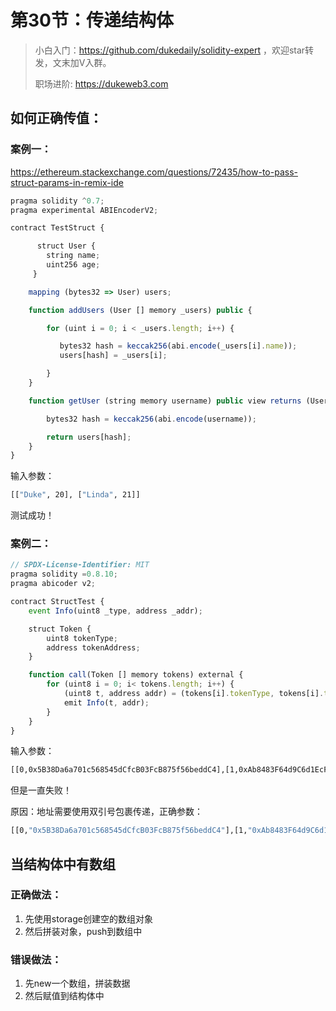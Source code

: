 # 第30节：传递结构体

> 小白入门：https://github.com/dukedaily/solidity-expert ，欢迎star转发，文末加V入群。
>
> 职场进阶: https://dukeweb3.com

## 如何正确传值：

### 案例一：

https://ethereum.stackexchange.com/questions/72435/how-to-pass-struct-params-in-remix-ide

```js
pragma solidity ^0.7;
pragma experimental ABIEncoderV2;

contract TestStruct {

      struct User {
        string name;
        uint256 age;
     }

    mapping (bytes32 => User) users;

    function addUsers (User [] memory _users) public {

        for (uint i = 0; i < _users.length; i++) {

           bytes32 hash = keccak256(abi.encode(_users[i].name));
           users[hash] = _users[i];

        }
    }

    function getUser (string memory username) public view returns (User memory) {

        bytes32 hash = keccak256(abi.encode(username));

        return users[hash];
    }
}
```

输入参数：

```sh
[["Duke", 20], ["Linda", 21]]
```

测试成功！

### 案例二：

```js
// SPDX-License-Identifier: MIT
pragma solidity =0.8.10;
pragma abicoder v2;

contract StructTest {
    event Info(uint8 _type, address _addr);

    struct Token {
        uint8 tokenType;
        address tokenAddress;
    }

    function call(Token [] memory tokens) external {
        for (uint8 i = 0; i< tokens.length; i++) {
            (uint8 t, address addr) = (tokens[i].tokenType, tokens[i].tokenAddress);
            emit Info(t, addr);
        }
    }
}
```

输入参数：

```sh
[[0,0x5B38Da6a701c568545dCfcB03FcB875f56beddC4],[1,0xAb8483F64d9C6d1EcF9b849Ae677dD3315835cb2]]
```

但是一直失败！

原因：地址需要使用双引号包裹传递，正确参数：

```sh
[[0,"0x5B38Da6a701c568545dCfcB03FcB875f56beddC4"],[1,"0xAb8483F64d9C6d1EcF9b849Ae677dD3315835cb2"]]
```



## 当结构体中有数组

### 正确做法：

1. 先使用storage创建空的数组对象
2. 然后拼装对象，push到数组中

### 错误做法：

1. 先new一个数组，拼装数据
2. 然后赋值到结构体中
